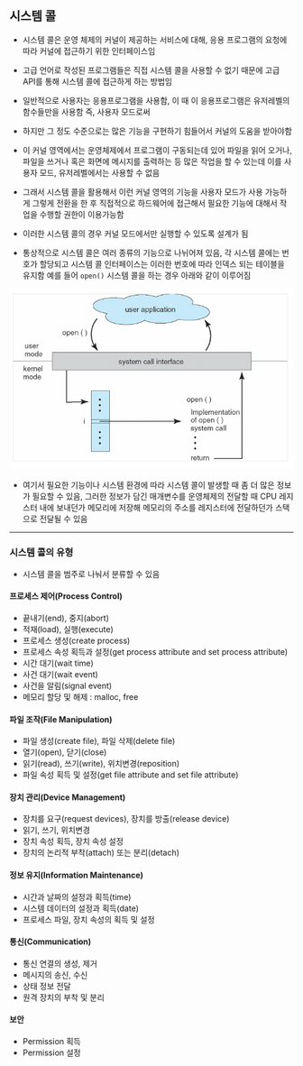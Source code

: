## 시스템 콜
- 시스템 콜은 운영 체제의 커널이 제공하는 서비스에 대해, 응용 프로그램의 요청에 따라 커널에 접근하기 위한 인터페이스임

- 고급 언어로 작성된 프로그램들은 직접 시스템 콜을 사용할 수 없기 때문에 고급 API를 통해 시스템 콜에 접근하게 하는 방법임

- 일반적으로 사용자는 응용프로그램을 사용함, 이 때 이 응용프로그램은 유저레벨의 함수들만을 사용함 즉, 사용자 모드로써

- 하지만 그 정도 수준으로는 많은 기능을 구현하기 힘들어서 커널의 도움을 받아야함

- 이 커널 영역에서는 운영체제에서 프로그램이 구동되는데 있어 파일을 읽어 오거나, 파일을 쓰거나 혹은 화면에 메시지를 출력하는 등 많은 작업을 할 수 있는데 이를 사용자 모드, 유저레벨에서는 사용할 수 없음

- 그래서 시스템 콜을 활용해서 이런 커널 영역의 기능을 사용자 모드가 사용 가능하게 그렇게 전환을 한 후 직접적으로 하드웨어에 접근해서 필요한 기능에 대해서 작업을 수행할 권한이 이용가능함

- 이러한 시스템 콜의 경우 커널 모드에서만 실행할 수 있도록 설계가 됨

- 통상적으로 시스템 콜은 여러 종류의 기능으로 나뉘어져 있음, 각 시스템 콜에는 번호가 할당되고 시스템 콜 인터페이스는 이러한 번호에 따라 인덱스 되는 테이블을 유지함 예를 들어 `open()` 시스템 콜을 하는 경우 아래와 같이 이루어짐

![one](/cheewr85/img/OS/eleven.png)

- 여기서 필요한 기능이나 시스템 환경에 따라 시스템 콜이 발생할 때 좀 더 많은 정보가 필요할 수 있음, 그러한 정보가 담긴 매개변수를 운영체제의 전달할 때 CPU 레지스터 내에 보내던가 메모리에 저장해 메모리의 주소를 레지스터에 전달하던가 스택으로 전달될 수 있음

------

### 시스템 콜의 유형
- 시스템 콜을 범주로 나눠서 분류할 수 있음

#### 프로세스 제어(Process Control)
- 끝내기(end), 중지(abort)
- 적재(load), 실행(execute)
- 프로세스 생성(create process)
- 프로세스 속성 획득과 설정(get process attribute and set process attribute)
- 시간 대기(wait time)
- 사건 대기(wait event)
- 사건을 알림(signal event)
- 메모리 할당 및 해제 : malloc, free

#### 파일 조작(File Manipulation)
- 파일 생성(create file), 파일 삭제(delete file)
- 열기(open), 닫기(close)
- 읽기(read), 쓰기(write), 위치변경(reposition)
- 파일 속성 획득 및 설정(get file attribute and set file attribute)

#### 장치 관리(Device Management)
- 장치를 요구(request devices), 장치를 방출(release device)
- 읽기, 쓰기, 위치변경
- 장치 속성 획득, 장치 속성 설정
- 장치의 논리적 부착(attach) 또는 분리(detach)

#### 정보 유지(Information Maintenance)
- 시간과 날짜의 설정과 획득(time)
- 시스템 데이터의 설정과 획득(date)
- 프로세스 파일, 장치 속성의 획득 및 설정

#### 통신(Communication)
- 통신 연결의 생성, 제거
- 메시지의 송신, 수신
- 상태 정보 전달
- 원격 장치의 부착 및 분리

#### 보안
- Permission 획득
- Permission 설정